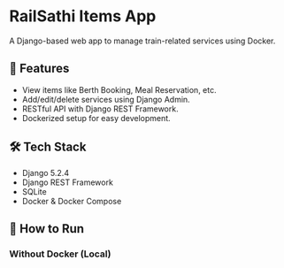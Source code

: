 # RailSathi Items App

A Django-based web app to manage train-related services using Docker.

## 🚀 Features
- View items like Berth Booking, Meal Reservation, etc.
- Add/edit/delete services using Django Admin.
- RESTful API with Django REST Framework.
- Dockerized setup for easy development.

## 🛠 Tech Stack
- Django 5.2.4
- Django REST Framework
- SQLite
- Docker & Docker Compose

## 🔧 How to Run

### Without Docker (Local)
